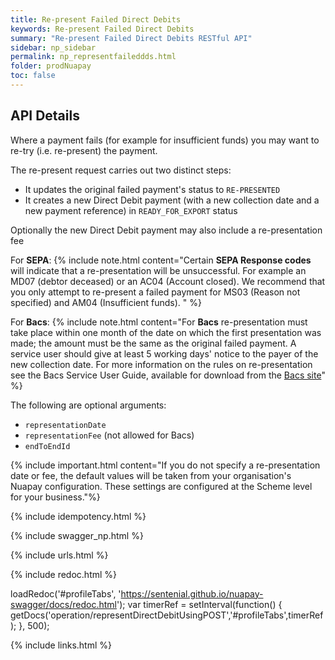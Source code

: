 ```yaml
---
title: Re-present Failed Direct Debits
keywords: Re-present Failed Direct Debits
summary: "Re-present Failed Direct Debits RESTful API"
sidebar: np_sidebar
permalink: np_representfaileddds.html
folder: prodNuapay
toc: false
---
```


## API Details

Where a payment fails (for example for insufficient funds) you may want to re-try (i.e. re-present) the payment.

The re-present request carries out two distinct steps:

* It updates the original failed payment's status to `RE-PRESENTED`
* It creates a new Direct Debit payment (with a new collection date and a new payment reference) in `READY_FOR_EXPORT` status

Optionally the new Direct Debit payment may also include a re-presentation fee

For **SEPA**:
{% include note.html content="Certain **SEPA Response codes** will indicate that a re-presentation will be unsuccessful. For example an MD07 (debtor deceased) or an AC04 (Account closed). We recommend that you only attempt to re-present a failed payment for MS03 (Reason not specified) and AM04 (Insufficient funds). " %}

For **Bacs**:
{% include note.html content="For **Bacs** re-presentation must take place within one month of the date on which the first presentation was made; the amount must be the same as the original failed payment. A service user should give at least 5 working days' notice to the payer of the new collection date. For more information on the rules on re-presentation see the Bacs Service User Guide, available for download from the [Bacs site](https://www.bacs.co.uk/)" %}

The following are optional arguments:

* `representationDate`
* `representationFee` (not allowed for Bacs)
* `endToEndId`

{% include important.html content="If you do not specify a re-presentation date or fee, the default values will be taken from your organisation's Nuapay configuration. These settings are configured at the Scheme level for your business."%}

{% include idempotency.html %}


{% include swagger_np.html %}

{% include urls.html %}


<ul id="profileTabs" class="nav nav-tabs">


</ul>

{% include redoc.html %}

loadRedoc('#profileTabs', 'https://sentenial.github.io/nuapay-swagger/docs/redoc.html');
var timerRef = setInterval(function() { getDocs('operation/representDirectDebitUsingPOST','#profileTabs',timerRef); }, 500);


</script>


<div id="mydiv"></div>
</div>
</div>

{% include links.html %}
